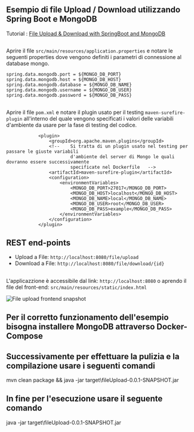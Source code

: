 ## Esempio di file Upload / Download utilizzando Spring Boot e MongoDB

Tutorial : [File Upload & Download with SpringBoot and MongoDB](https://hansanitharaka.medium.com/file-upload-with-springboot-and-mongodb-76a8f5b9f75d)

##

Aprire il file `src/main/resources/application.properties` e notare le seguenti properties
dove vengono definiti i parametri di connessione al database mongo.

```properties
spring.data.mongodb.port = ${MONGO_DB_PORT}
spring.data.mongodb.host = ${MONGO_DB_HOST}
spring.data.mongodb.database = ${MONGO_DB_NAME}
spring.data.mongodb.username = ${MONGO_DB_USER}
spring.data.mongodb.password = ${MONGO_DB_PASS}
```
##

Aprire il file `pom.xml` e notare il plugin usato per il testing `maven-surefire-plugin`
all'interno del quale vengono specificati i valori delle variabili d'ambiente da usare
per la fase di testing del codice.

```plugins
			<plugin>
        		<groupId>org.apache.maven.plugins</groupId>
				<!-- 	Si tratta di un plugin usato nel testing per passare le giuste variabili
						d'ambiente del server di Mongo le quali dovranno essere successivamente 
						specificate nel Dockerfile	 -->
        		<artifactId>maven-surefire-plugin</artifactId>
        		<configuration>
           			<environmentVariables>
                		<MONGO_DB_PORT>27017</MONGO_DB_PORT>
						<MONGO_DB_HOST>localhost</MONGO_DB_HOST>
						<MONGO_DB_NAME>local</MONGO_DB_NAME>
						<MONGO_DB_USER>root</MONGO_DB_USER>
						<MONGO_DB_PASS>example</MONGO_DB_PASS>
            		</environmentVariables>
       		 	</configuration>
    		</plugin>
```

## REST end-points
* Upload a File: `http://localhost:8080/file/upload`
* Download a File: `http://localhost:8080/file/download/{id}`

##
L'applicazzione è accessibile dal link: `http://localhost:8080` 
o aprendo il file del front-end: `src/main/resources/static/index.html`

![File upload frontend snapshot](/src/main/resources/images/frontend.png)

## Per il corretto funzionamento dell'esempio bisogna installere MongoDB attraverso Docker-Compose

## Successivamente per effettuare la pulizia e la compilazione usare i seguenti comandi
mvn clean package && java -jar target\fileUpload-0.0.1-SNAPSHOT.jar

## In fine per l'esecuzione usare il seguente comando
java -jar target\fileUpload-0.0.1-SNAPSHOT.jar